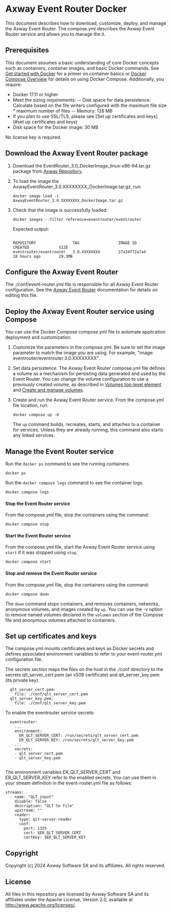 # Axway Event Router Docker
This document describes how to download, customize, deploy, and manage the Axway Event Router. The compose.yml describes the Axway Event Router service and allows you to manage the it.

## Prerequisites
This document assumes a basic understanding of core Docker concepts such as containers, container images, and basic Docker commands.
See [Get started with Docker](https://docs.docker.com/get-started/) for a primer on container basics or [Docker Compose Overview](https://docs.docker.com/compose/) for details on using Docker Compose.
Additionally, you require:
- Docker 17.11 or higher
- Meet the sizing requirements:
-- Disk space for data persistence: Calculate based on the file writers configured with the maximum file size * maximum number of files
-- Memory: 128 MB
- If you plan to use SSL/TLS, please see [Set up certificates and keys](#set up certificates and keys) 
- Disk space for the Docker image: 30 MB

No license key is required.

## Download the Axway Event Router package

1) Download the EventRouter_3.0_DockerImage_linux-x86-64.tar.gz package from [Axway Repository](https://repository.axway.com/catalog?products=a1E7S000003RwTJUA0&versions=a1F7S000001x9GGUAY).

2) To load the image the AxwayEventRouter_3.0.XXXXXXXX_DockerImage.tar.gz, run:

    ```console
    docker image load -i AxwayEventRouter_3.0.XXXXXXXX_DockerImage.tar.gz
    ```

3) Check that the image is successfully loaded:

    ```console
    docker images --filter reference=eventrouter/eventrouter
    ```

    Expected output:
    
    ```console

    REPOSITORY                TAG                 IMAGE ID            CREATED             SIZE
    eventrouter/eventrouter   3.0.XXXXXXXX        27a34f72a7a4        18 hours ago        29.3MB
    ```

## Configure the Axway Event Router

The ./conf/event-router.yml file is responsible for all Axway Event Router configuration. See the [Axway Event Router](https://docs.axway.com/bundle?cluster=true&exclude_metadata_filter.field=display-type&exclude_metadata_filter.value=inline&labelkey=prod-sentinel-420&rpp=20&sort.field=title&sort.value=asc) documentation for details on editing this file. 

## Deploy the Axway Event Router service using Compose

You can use the Docker Compose compose.yml file to automate application deployment and customization.

1) Customize the parameters in the compose.yml. Be sure to set the image parameter to match the image you are using. For example, "image: eventrouter/eventrouter:3.0.XXXXXXXX".

2) Set data persistence. The Axway Event Router compose.yml file defines a volume as a mechanism for persisting data generated and used by the Event Router.
You can change the volume configuration to use a previously created volume, as described in [Volumes top-level element](https://docs.docker.com/compose/compose-file/07-volumes) and [Create and manage volumes](https://docs.docker.com/storage/volumes/#create-and-manage-volumes).

3) Create and run the Axway Event Router service. From the compose.yml file location, run:
    ```console
    docker compose up -d
    ```
    The `up` command builds, recreates, starts, and attaches to a container for services. Unless they are already running, this command also starts any linked services.

## Manage the Event Router service

Run the `docker ps` command to see the running containers.

```console
docker ps
```

Run the `docker compose logs` command to see the container logs.

```console
docker compose logs
```

#### Stop the Event Router service

From the compose.yml file, stop the containers using the command:

```console
docker compose stop
```

#### Start the Event Router service

From the compose.yml file, start the Axway Event Router service using `start` if it was stopped using `stop`.

```console
docker compose start
```

#### Stop and remove the Event Router service

From  the compose.yml file, stop the containers using the command:

```console
docker compose down
```

The `down` command stops containers, and removes containers, networks, anonymous volumes, and images created by `up`.
You can use the -v option to remove named volumes declared in the `volumes` section of the Compose file and anonymous volumes attached to containers.

## Set up certificates and keys
The compose.yml mounts certificates and keys as Docker secrets and defines associated environment variables to refer to your event-router.yml configuration file.

The secrets section maps the files on the host in the ./conf directory to the secrets qlt_server_cert.pem (an x509 certificate) and qlt_server_key.pem (its private key). 

```secrets:
  qlt_server_cert.pem:
    file: ./conf/qlt_server_cert.pem
  qlt_server_key.pem:
    file: ./conf/qlt_server_key.pem
```
To enable the eventrouter service secrets:

```services:
  eventrouter:
    ...
    environment:
      ER_QLT_SERVER_CERT: /run/secrets/qlt_server_cert.pem
      ER_QLT_SERVER_KEY: /run/secrets/qlt_server_key.pem
    ...
    secrets:
    - qlt_server_cert.pem
    - qlt_server_key.pem
    
```
The environment variables ER_QLT_SERVER_CERT and ER_QLT_SERVER_KEY refer to the enabled secrets. You can use them in your stream definition in the event-router.yml file as follows:

```...
streams:
  - name: "QLT_input"
    disable: false
    description: "QLT to file"
    upstream: ""
    reader:
      type: qlt-server-reader
      conf:
        port: 1325
        cert: $ER_QLT_SERVER_CERT
        certKey: $ER_QLT_SERVER_KEY
```
## Copyright

Copyright (c) 2024 Axway Software SA and its affiliates. All rights reserved.

## License

All files in this repository are licensed by Axway Software SA and its affiliates under the Apache License, Version 2.0, available at http://www.apache.org/licenses/.
